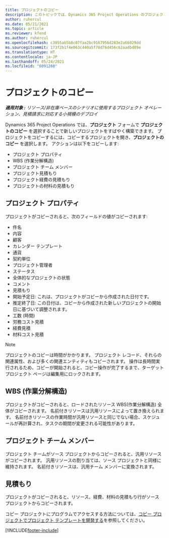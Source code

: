 ```yaml
---
title: プロジェクトのコピー
description: このトピックでは、Dynamics 365 Project Operations のプロジェクトのコピーについて説明します。
author: ruhercul
ms.date: 05/21/2021
ms.topic: article
ms.reviewer: kfend
ms.author: ruhercul
ms.openlocfilehash: c3055ab5b8c07faa2bc9167956d283e2a66029dd
ms.sourcegitcommit: 173f2b1f4e063c440a5f78d76d456c62aadbd89e
ms.translationtype: HT
ms.contentlocale: ja-JP
ms.lasthandoff: 05/24/2021
ms.locfileid: "6091260"
---
```

# <a name="copy-a-project"></a>プロジェクトのコピー

_**適用対象 :** リソース/非在庫ベースのシナリオに使用するプロジェクト オペレーション、見積請求に対応する小規模のデプロイ_

Dynamics 365 Project Operations では、**プロジェクト** フォームで **プロジェクトのコピー** を選択することで新しいプロジェクトをすばやく構築できます。 プロジェクトをコピーするには、コピーするプロジェクトを開き、**プロジェクトのコピー** を選択します。 アクションは以下をコピーします:

- プロジェクト プロパティ 
- WBS (作業分解構造)
- プロジェクト チーム メンバー
- プロジェクト見積もり
- プロジェクト経費の見積もり
- プロジェクトの材料の見積もり

## <a name="project-properties"></a>プロジェクト プロパティ

プロジェクトがコピーされると、次のフィールドの値がコピーされます:

- 件名
- 内容
- 顧客
- カレンダー テンプレート
- 通貨
- 契約単位
- プロジェクト管理者
- ステータス
- 全体的なプロジェクトの状態
- コメント
- 見積もり
- 開始予定日: これは、プロジェクトがコピーから作成された日付です。
- 推定終了日: この日付は、コピーから作成された新しいプロジェクトの開始日に基づいて調整されます。
- 工数 (時間)
- 労務コスト見積
- 経費見積
- 材料コスト見積

> [!NOTE]
> プロジェクトのコピーは時間がかかります。 プロジェクト レコード、それらの関連属性、および多くの関連エンティティもコピーされます。 操作は長時間実行されるため、コピーが開始されると、コピー操作が完了するまで、ターゲット プロジェクト ページは編集用にロックされます。

## <a name="work-breakdown-structure"></a>WBS (作業分解構造)

プロジェクトがコピーされると、ロードされたリソース WBS(作業分解構造) 全体がコピーされます。 名前付きリソースは汎用リソースによって置き換えられます。 名前付きリソースの作業時間が汎用リソースと同じでない場合、スケジュールが再計算され、タスクの期間が変更される可能性があります。

## <a name="project-team-members"></a>プロジェクト チーム メンバー

プロジェクト チームがソース プロジェクトからコピーされると、汎用リソースがコピーされます。 汎用リソースの割り当ては、ソース プロジェクトと同様に維持されます。 名前付きリソースは、汎用チーム メンバーに変換されます。

## <a name="estimates"></a>見積もり

プロジェクトがコピーされると、リソース、経費、材料の見積もり行がソース プロジェクトからコピーされます。 

コピー プロジェクトにプログラムでアクセスする方法については、[コピー プロジェクトでプロジェクト テンプレートを開発する](dev-copy-project.md)を参照してください。


[!INCLUDE[footer-include](../includes/footer-banner.md)]
